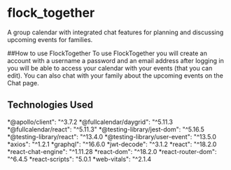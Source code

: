 # flock_together
A group calendar with integrated chat features for planning and discussing upcoming events for families. 

##How to use FlockTogether
To use FlockTogether you will create an account with a username a password and an email address after logging in you will be able to access your calendar with your events (that you can edit). You can also chat with your family about the upcoming events on the Chat page.

## Technologies Used
*@apollo/client": "^3.7.2
*@fullcalendar/daygrid": "^5.11.3
*@fullcalendar/react": "^5.11.3"
*@testing-library/jest-dom": "^5.16.5
*@testing-library/react": "^13.4.0
*@testing-library/user-event": "^13.5.0
*axios": "^1.2.1
*graphql": "^16.6.0
*jwt-decode": "^3.1.2
*react": "^18.2.0
*react-chat-engine": "^1.11.28
*react-dom": "^18.2.0
*react-router-dom": "^6.4.5
*react-scripts": "5.0.1
*web-vitals": "^2.1.4